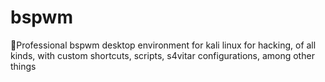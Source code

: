 # bspwm
🐲Professional bspwm desktop environment for kali linux for hacking, of all kinds, with custom shortcuts, scripts, s4vitar configurations, among other things

